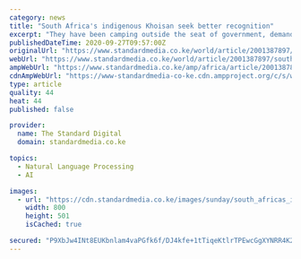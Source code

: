 ```yaml
---
category: news
title: "South Africa's indigenous Khoisan seek better recognition"
excerpt: "They have been camping outside the seat of government, demanding the official recognition of their languages and to negotiate land ownership"
publishedDateTime: 2020-09-27T09:57:00Z
originalUrl: "https://www.standardmedia.co.ke/world/article/2001387897/south-africa-s-indigenous-khoisan-seek-better-recognition"
webUrl: "https://www.standardmedia.co.ke/world/article/2001387897/south-africa-s-indigenous-khoisan-seek-better-recognition"
ampWebUrl: "https://www.standardmedia.co.ke/amp/africa/article/2001387897/south-africas-indigenous-khoisan-seek-better-recognition"
cdnAmpWebUrl: "https://www-standardmedia-co-ke.cdn.ampproject.org/c/s/www.standardmedia.co.ke/amp/africa/article/2001387897/south-africas-indigenous-khoisan-seek-better-recognition"
type: article
quality: 44
heat: 44
published: false

provider:
  name: The Standard Digital
  domain: standardmedia.co.ke

topics:
  - Natural Language Processing
  - AI

images:
  - url: "https://cdn.standardmedia.co.ke/images/sunday/south_africas_indig5f705e9425c4c.jpg"
    width: 800
    height: 501
    isCached: true

secured: "P9XbJw4INt8EUKbnlam4vaPGfk6f/DJ4kfe+1tTiqeKtlrTPEwcGgXYNRR4K2SE7Rj5fzh7ryCKNtJkLy735YkvklxsBZ5BmFg6DZgMeP5CmsoFPFYhLRYiegH12r3IhAbSHdirCI+IgW+XlAVSyG92pTeKRA3sctkqm+AL1+DCCqg7EGPU8f2oKhlAP3EtmcpTj8dR+tm9O8COTWfzX9cp0orRgBqpHFyhL9kMN8ktYCq23vePIDsBeNzrRSeQHKeK27xKGPagNP02V8DpBp5LWRHjk7W0MJ6m3m1i7V0KiPel85Jp5yjrKBHSU1lldN7IUsaZkdZvwtUDGnOcslKHuWeWVeZkS2wu3ASuVg+w=;3Jut0azTIixrt+9FbCPAAw=="
---
```


